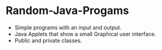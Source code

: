 # Random-Java-Progams
- Simple programs with an input and output.
- Java Applets that show a small Graphical user interface.
- Public and private classes.
